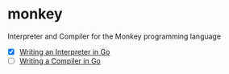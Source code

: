 # monkey
Interpreter and Compiler for the Monkey programming language
- [x] [Writing an Interpreter in Go](https://interpreterbook.com/)
- [ ] [Writing a Compiler in Go](https://compilerbook.com/)